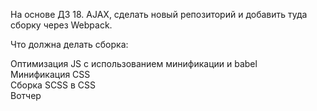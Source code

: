 На основе ДЗ 18. AJAX, сделать новый репозиторий и добавить туда сборку через Webpack.



Что должна делать сборка:

Оптимизация JS с использованием минификации и babel  
Минификация CSS  
Сборка SCSS в CSS  
Вотчер  
